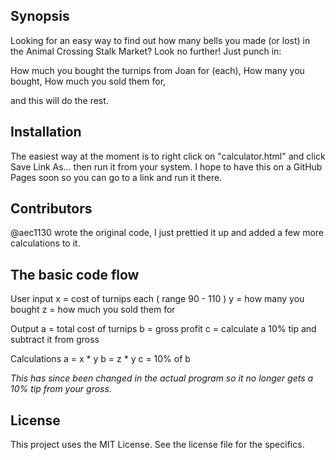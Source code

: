 ## Synopsis

Looking for an easy way to find out how many bells you made (or lost) in the Animal Crossing Stalk Market? Look no further! Just punch in:

How much you bought the turnips from Joan for (each),
How many you bought,
How much you sold them for,

and this will do the rest.

## Installation

The easiest way at the moment is to right click on "calculator.html" and click Save Link As... then run it from your system. I hope to have this on a GitHub Pages soon so you can go to a link and run it there.

## Contributors

@aec1130 wrote the original code, I just prettied it up and added a few more calculations to it.

## The basic code flow

User input
x = cost of turnips each ( range 90 - 110 )
y = how many you bought
z = how much you sold them for

Output
a = total cost of turnips
b = gross profit
c = calculate a 10% tip and subtract it from gross

Calculations
a = x * y
b = z * y
c = 10% of b

_This has since been changed in the actual program so it no longer gets a 10% tip from your gross._

## License

This project uses the MIT License. See the license file for the specifics.
